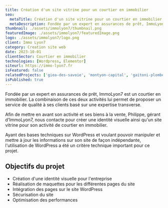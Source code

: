 ```yaml
---
title: Création d'un site vitrine pour un courtier en immobilier
seo:
  metaTitle: Création d'un site vitrine pour un courtier en immobilier | Digit Alp
  metaDescription: Fondée par un expert en assurances de prêt, ImmoLyon7 est un courtier en immobilier. La combinaison de ces deux activités lui permet de proposer un service de qualité à ses clients.
thumbnail: ./assets/immolyon7/thumbnail.png
featuredImage: ./assets/immolyon7/featuredImage.png
logo: ./assets/immolyon7/logo.png
client: Immo Lyon7
category: Creation site web
date: 2023-10-01
clientSector: Courtier en immobilier
technologies: [Wordpress, Elementor]
siteurl: https://immo-lyon7.fr
isFeatured: false
relatedProjects: ['giea-des-savoie', 'montyon-capital', 'gaitoni-plomberie']
isPublished: true
---
```


Fondée par un expert en assurances de prêt, ImmoLyon7 est un courtier en immobilier. La combinaison de ces deux activités lui permet de proposer un service de qualité à ses clients basé sur une expertise transverse.

Afin de mettre en avant son activité et ses biens à la vente, Philippe, gérant d'ImmoLyon7, nous contacte pour créer une identité visuelle ainsi qu'un site vitrine pour son activité de courtier en immobilier.

Ayant des bases techniques sur WordPress et voulant pouvoir manipuler et mettre à jour les informations sur son site de façon indépendante, l'utilisation de WordPress a été un critère technique important pour ce projet.

## Objectifs du projet

- Création d'une identité visuelle pour l'entreprise
- Réalisation de maquettes pour les différentes pages du site
- Intégration des pages sur le site WordPress
- Sécurisation du site
- Optimisation des performances
